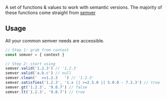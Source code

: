 A set of functions & values to work with semantic versions.  The majority of these functions come
straight from [semver](https://github.com/npm/node-semver)

## Usage

All your common semver needs are accessible.

```js
// Step 1: grab from context
const semver = { context }

// Step 2: start using
semver.valid('1.2.3') // '1.2.3'
semver.valid('a.b.c') // null
semver.clean('  =v1.2.3   ') // '1.2.3'
semver.satisfies('1.2.3', '1.x || >=2.5.0 || 5.0.0 - 7.2.3') // true
semver.gt('1.2.3', '9.8.7') // false
semver.lt('1.2.3', '9.8.7') // true
```




